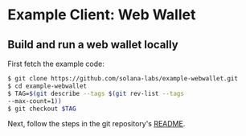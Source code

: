 # Example Client: Web Wallet

## Build and run a web wallet locally

First fetch the example code:

```bash
$ git clone https://github.com/solana-labs/example-webwallet.git
$ cd example-webwallet
$ TAG=$(git describe --tags $(git rev-list --tags
--max-count=1))
$ git checkout $TAG
```

Next, follow the steps in the git repository's [README](https://github.com/solana-labs/example-webwallet/blob/master/README.md).

